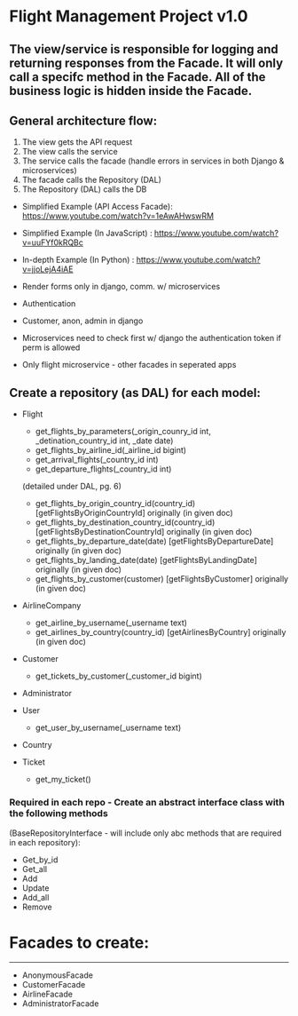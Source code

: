 # Flight Management Project v1.0

The view/service is responsible for logging and returning responses from the Facade.
It will only call a specifc method in the Facade. All of the business logic is hidden inside the Facade.
-----------------

## General architecture flow:
1. The view gets the API request
2. The view calls the service
3. The service calls the facade (handle errors in services in both Django & microservices)
4. The facade calls the Repository (DAL)
5. The Repository (DAL) calls the DB

*  Simplified Example (API Access Facade): https://www.youtube.com/watch?v=1eAwAHwswRM
*  Simplified Example (In JavaScript)    : https://www.youtube.com/watch?v=uuFYf0kRQBc
*  In-depth   Example (In Python)        : https://www.youtube.com/watch?v=jjoLejA4iAE

*  Render forms only in django, comm. w/ microservices
*  Authentication 
*  Customer, anon, admin in django
*  Microservices need to check first w/ django the authentication token if perm is allowed
*  Only flight microservice - other facades in seperated apps


## Create a repository (as DAL) for each model:
* Flight
    - get_flights_by_parameters(_origin_counry_id int, _detination_country_id int, _date date)
    - get_flights_by_airline_id(_airline_id bigint)
    - get_arrival_flights(_country_id int)
    - get_departure_flights(_country_id int)
    
    (detailed under DAL, pg. 6)
    - get_flights_by_origin_country_id(country_id)      [getFlightsByOriginCountryId] originally (in given doc)
    - get_flights_by_destination_country_id(country_id) [getFlightsByDestinationCountryId] originally (in given doc)
    - get_flights_by_departure_date(date)               [getFlightsByDepartureDate] originally (in given doc)
    - get_flights_by_landing_date(date)                 [getFlightsByLandingDate] originally (in given doc)
    - get_flights_by_customer(customer)                 [getFlightsByCustomer] originally (in given doc)
* AirlineCompany
    - get_airline_by_username(_username text)
    - get_airlines_by_country(country_id)               [getAirlinesByCountry] originally (in given doc)
* Customer
    - get_tickets_by_customer(_customer_id bigint)
* Administrator
* User
    - get_user_by_username(_username text)
* Country
* Ticket
    - get_my_ticket()


### Required in each repo - Create an abstract interface class with the following methods 
(BaseRepositoryInterface - will include only abc methods that are required in each repository):
- Get_by_id
- Get_all
- Add
- Update
- Add_all
- Remove



# Facades to create:
-------------------
* AnonymousFacade
* CustomerFacade
* AirlineFacade
* AdministratorFacade
